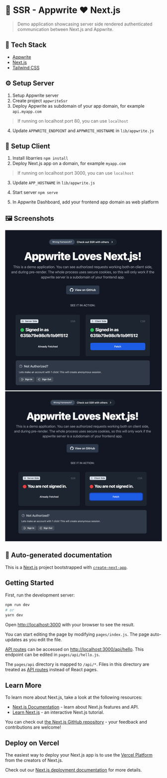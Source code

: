 # 🤖 SSR - Appwrite ♥️ Next.js

> Demo application showcasing server side rendered authenticated communication between Next.js and Appwrite.

## 🧰 Tech Stack

- [Appwrite](https://appwrite.io/)
- [Next.js](https://nextjs.org/)
- [Tailwind CSS](https://tailwindcss.com/)

## ⚙️ Setup Server

1. Setup Appwrite server
2. Create project `appwriteSsr`
3. Deploy Appwrite as subdomain of your app domain, for example `api.myapp.com`

> If running on localhost port 80, you can use `localhost`

4. Update `APPWRITE_ENDPOINT` and `APPWRITE_HOSTNAME` in `lib/appwrite.js`

## 👀 Setup Client

1. Install libarries `npm install`
2. Deploy Next.js app on a domain, for example `myapp.com`

> If running on localhost port 3000, you can use `localhost`

3. Update `APP_HOSTNAME` in `lib/appwrite.js`

4. Start server `npm serve`

5. In Appwrite Dashboard, add your frontend app domain as web platform

## 🖼️ Screenshots

![Screenshot](docs/screenshot1.png)
![Screenshot](docs/screenshot2.png)

## 🤖 Auto-generated documentation

This is a [Next.js](https://nextjs.org/) project bootstrapped with [`create-next-app`](https://github.com/vercel/next.js/tree/canary/packages/create-next-app).

## Getting Started

First, run the development server:

```bash
npm run dev
# or
yarn dev
```

Open [http://localhost:3000](http://localhost:3000) with your browser to see the result.

You can start editing the page by modifying `pages/index.js`. The page auto-updates as you edit the file.

[API routes](https://nextjs.org/docs/api-routes/introduction) can be accessed on [http://localhost:3000/api/hello](http://localhost:3000/api/hello). This endpoint can be edited in `pages/api/hello.js`.

The `pages/api` directory is mapped to `/api/*`. Files in this directory are treated as [API routes](https://nextjs.org/docs/api-routes/introduction) instead of React pages.

## Learn More

To learn more about Next.js, take a look at the following resources:

- [Next.js Documentation](https://nextjs.org/docs) - learn about Next.js features and API.
- [Learn Next.js](https://nextjs.org/learn) - an interactive Next.js tutorial.

You can check out [the Next.js GitHub repository](https://github.com/vercel/next.js/) - your feedback and contributions are welcome!

## Deploy on Vercel

The easiest way to deploy your Next.js app is to use the [Vercel Platform](https://vercel.com/new?utm_medium=default-template&filter=next.js&utm_source=create-next-app&utm_campaign=create-next-app-readme) from the creators of Next.js.

Check out our [Next.js deployment documentation](https://nextjs.org/docs/deployment) for more details.
